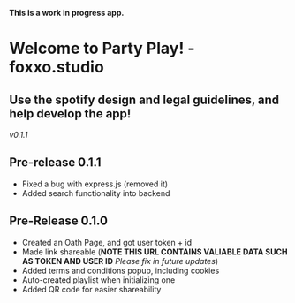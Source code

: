 **This is a work in progress app.**
# Welcome to Party Play! - foxxo.studio
## Use the spotify design and legal guidelines, and help develop the app!
*v0.1.1*

## Pre-release 0.1.1
 - Fixed a bug with express.js (removed it)
 - Added search functionality into backend

## Pre-Release 0.1.0
 - Created an Oath Page, and got user token + id
 - Made link shareable (**NOTE THIS URL CONTAINS VALIABLE DATA SUCH AS TOKEN AND USER ID** *Please fix in future updates*)
 - Added terms and conditions popup, including cookies
 - Auto-created playlist when initializing one
 - Added QR code for easier shareability
